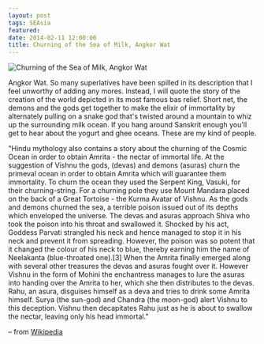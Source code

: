 ```yaml
---
layout: post
tags: SEAsia
featured: 
date: 2014-02-11 12:00:00
title: Churning of the Sea of Milk, Angkor Wat
---
```

![Churning of the Sea of Milk, Angkor Wat](http://personandplace.s3.amazonaws.com/2014-02-20-angkor-wat.jpg)

Angkor Wat. So many superlatives have been spilled in its description that I feel unworthy of adding any mores. Instead, I will quote the story of the creation of the world depicted in its most famous bas relief. Short net, the demons and the gods get together to make the elixir of immortality by alternately pulling on a snake god that's twisted around a mountain to whiz up the surrounding milk ocean. If you hang around Sanskrit enough you'll get to hear about the yogurt and ghee oceans. These are my kind of people.

"Hindu mythology also contains a story about the churning of the Cosmic Ocean in order to obtain Amrita - the nectar of immortal life. At the suggestion of Vishnu the gods, (devas) and demons (asuras) churn the primeval ocean in order to obtain Amrita which will guarantee them immortality. To churn the ocean they used the Serpent King, Vasuki, for their churning-string. For a churning pole they use Mount Mandara placed on the back of a Great Tortoise - the Kurma Avatar of Vishnu. As the gods and demons churned the sea, a terrible poison issued out of its depths which enveloped the universe. The devas and asuras approach Shiva who took the poison into his throat and swallowed it. Shocked by his act, Goddess Parvati strangled his neck and hence managed to stop it in his neck and prevent it from spreading. However, the poison was so potent that it changed the colour of his neck to blue, thereby earning him the name of Neelakanta (blue-throated one).[3] When the Amrita finally emerged along with several other treasures the devas and asuras fought over it. However Vishnu in the form of Mohini the enchantress manages to lure the asuras into handing over the Amrita to her, which she then distributes to the devas. Rahu, an asura, disguises himself as a deva and tries to drink some Amrita himself. Surya (the sun-god) and Chandra (the moon-god) alert Vishnu to this deception. Vishnu then decapitates Rahu just as he is about to swallow the nectar, leaving only his head immortal." 

– from [Wikipedia](http://en.wikipedia.org/wiki/Ocean_of_milk)